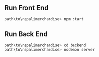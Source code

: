 ## Run Front End
```bash
path\to\nepalimerchandise> npm start
```
## Run Back End
```bash
path\to\nepalimerchandise> cd backend
path\to\nepalimerchandise> nodemon server
```
